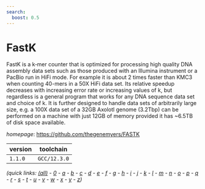 ```yaml
---
search:
  boost: 0.5
---
```

# FastK

FastK is a k‑mer counter that is optimized for processing high quality DNA assembly data sets  such as those produced with an Illumina instrument or a PacBio run in HiFi mode. For example it is about 2 times  faster than KMC3 when counting 40-mers in a 50X HiFi data set. Its relative speedup decreases with increasing error  rate or increasing values of k, but regardless is a general program that works for any DNA sequence data set  and choice of k. It is further designed to handle data sets of arbitrarily large size, e.g. a 100X data  set of a 32GB Axolotl genome (3.2Tbp) can be performed on a machine with just 12GB of memory provided it  has ~6.5TB of disk space available.

*homepage*: <https://github.com/thegenemyers/FASTK>

version | toolchain
--------|----------
``1.1.0`` | ``GCC/12.3.0``


*(quick links: [(all)](../index.md) - [0](../0/index.md) - [a](../a/index.md) - [b](../b/index.md) - [c](../c/index.md) - [d](../d/index.md) - [e](../e/index.md) - [f](../f/index.md) - [g](../g/index.md) - [h](../h/index.md) - [i](../i/index.md) - [j](../j/index.md) - [k](../k/index.md) - [l](../l/index.md) - [m](../m/index.md) - [n](../n/index.md) - [o](../o/index.md) - [p](../p/index.md) - [q](../q/index.md) - [r](../r/index.md) - [s](../s/index.md) - [t](../t/index.md) - [u](../u/index.md) - [v](../v/index.md) - [w](../w/index.md) - [x](../x/index.md) - [y](../y/index.md) - [z](../z/index.md))*

